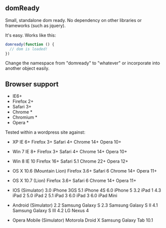 domReady
--------
Small, standalone dom ready. No dependency on other libraries or frameworks (such as jquery). 

It's easy. Works like this:

``` js
domready(function () {
  // dom is loaded!
})
```

Change the namespace from "domready" to "whatever" or incorporate into another object easily.


Browser support
---------------

  * IE6+
  * Firefox 2+
  * Safari 3+
  * Chrome *
  * Chromium *
  * Opera *


Tested within a wordpress site against:

  * XP
		IE 6+
		Firefox 3+
		Safari 4+
		Chrome 14+
		Opera 10+

  * Win 7
		IE 8+
		Firefox 3+
		Safari 4+
		Chrome 14+
		Opera 10+

  * Win 8
		IE 10
		Firefox 16+
		Safari 5.1
		Chrome 22+
		Opera 12+
		
  * OS X 10.6 (Mountain Lion)
		Firefox 3.6+
		Safari 6
		Chrome 14+
		Opera 11+
	
  * OS X 10.7 (Lion)
		Firefox 3.6+
		Safari 6
		Chrome 14+
		Opera 11+
	
  * IOS (Simulator)
		3.0 iPhone 3GS
		5.1 iPhone 4S
		6.0 iPhone 5
		3.2 iPad 1
		4.3 iPad 2
		5.0 iPad 2
		5.1 iPad 3
		6.0 iPad 3
		6.0 iPad Mini
	
  * Android (Simulator)
		2.2 Samsung Galaxy S
		2.3 Samsung Galaxy S II
		4.1 Samsung Galaxy S III
		4.2 LG Nexus 4
		
  * Opera Mobile (Simulator)
		Motorola Droid X
		Samsung Galaxy Tab 10.1

